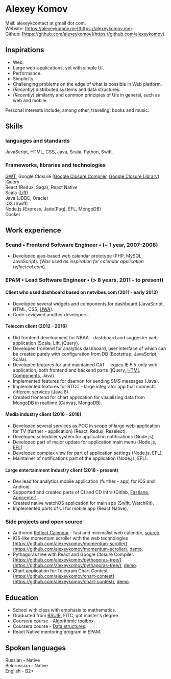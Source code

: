 # Alexey Komov
Mail: alexeykcontact at gmail dot com.  
Website: [https://alexeykomov.me](https://alexeykomov.me).  
Github: [https://github.com/alexeykomov](https://github.com/alexeykomov).

## Inspirations
- Web.
- Large web-applications, yet with simple UI.
- Performance.
- Simplicity.
- Challenging problems on the edge of what is possible in Web platform.
- (_Recently_) distributed systems and data structures.
- (_Recently_) similarity and common principles of UIs in general, such as web and mobile.

Personal interests include, among other, traveling, books and music.

## Skills
### languages and standards
JavaScript, HTML, CSS, Java, Scala, Python, Swift.
### Frameworks, libraries and technologies
[GWT](http://www.gwtproject.org/), Google Closure ([Google Closure Compiler](https://developers.google.com/closure/compiler), [Google Closure Library](https://github.com/google/closure-library))  
jQuery  
React (Redux, Saga), React Native  
Scala ([Lift](https://liftweb.net/))  
Java (JDBC, Oracle)  
iOS (Swift)  
Node.js (Express, Jade(Pug), EFL, MongoDB)  
Docker  

## Work experience
### Scand • Frontend Software Engineer • (~ 1 year, 2007-2008)
- Developed ajax-based web calendar prototype (PHP, MySQL, JavaScript). (_Was used as inspiration for calendar application reflectcal.com_).

### EPAM • Lead Software Engineer • (> 8 years, 2011 - to present)
#### Client who used dashboard based on netvibes.com (2011 - early 2012)
- Developed several widgets and components for dashboard (JavaScript, HTML, CSS, [UWA](https://uwa.netvibes.com/docs/Uwa/html/index.html)).
- Code-reviewed another developers.
#### Telecom client (2012 - 2016)
- Did frontend development for NBAA - dashboard and suggester web-application (Scala, Lift, jQuery).
- Developed frontend for analytics dashboard, user interface of which can be created purely with configuration from DB (Bootstrap, JavaScript, Scala).
- Developed features for and maintained CAT - legacy IE 5.5-only web application, both frontend and backend parts (jQuery, [HTML Components](https://schepp.dev/posts/today-the-trident-era-ends/#html-components%3A-attached-behaviors%2C-element-behaviors-%26-default-behaviors), Java).
- Implemented features for daemon for sending SMS messages (Java).
- Implemented features for RTCC - large integrator app that connects different services (Java 8).
- Created frontend for chart application for visualizing data from MongoDB in realtime (Canvas, MongoDB).
#### Media industry client (2016 - 2018)
- Developed several services as POC in scope of large web-application for TV (further - application) (React, Redux, Reselect).
- Developed scheduler system for application notifications (Node.js).
- Developed part of major update for application main menu (Node.js, [EFL](https://www.enlightenment.org/about-efl.md)).
- Developed complex view for part of application settings (Node.js, EFL).
- Maintainer of notifications part of the application (Node.js, EFL).
#### Large entertainment industry client (2018 - present)
- Dev lead for analytics mobile application (further - app) for iOS and Android.
- Supported and created parts of CI and CD infra (Gitlab, [Fastlane](https://github.com/fastlane/fastlane), [Appcenter](https://appcenter.ms/)).
- Created native watchOS application for main app (Swift, WatchKit).
- Implemented parts of UI for mobile app (React Native).

### Side projects and open source
- Authored [Reflect Calendar](https://reflectcal.com) - fast and minimalist web calendar, [source](https://github.com/reflectcal/).
- iOS-like momentum scroller with the web technologies [https://github.com/alexeykomov/momentum-scroller](https://github.com/alexeykomov/momentum-scroller), [demo](https://alexeykomov.me/momentum-scroller-demo/).
- Pythagoras tree with React and Google Closure Compiler. [https://github.com/alexeykomov/pythagoras-tree/](https://github.com/alexeykomov/pythagoras-tree/), [demo](https://alexeykomov.me/pythagoras-tree/).
- Сhart application for Telegram Chart Contest [https://github.com/alexeykomov/chart-contest](https://github.com/alexeykomov/chart-contest), [demo](https://alexeykomov.me/chart-contest/).

## Education
- School with class with emphasis to mathematics.
- Graduated from [BSUIR](https://www.bsuir.by/en/), FITC, got master's degree.
- Coursera course - [Algorithmic toolbox](https://www.coursera.org/learn/algorithmic-toolbox).
- Coursera course - [Data structures](https://www.coursera.org/learn/data-structures).
- React Native mentoring program in EPAM.

## Spoken languages
Russian - Native  
Belorussian - Native  
English - B2+  
